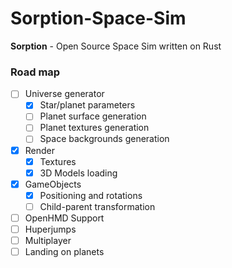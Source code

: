 # Sorption-Space-Sim


**Sorption** - Open Source Space Sim written on Rust

### Road map
- [ ] Universe generator
  - [x] Star/planet parameters
  - [ ] Planet surface generation
  - [ ] Planet textures generation
  - [ ] Space backgrounds generation
- [x] Render
  - [x] Textures
  - [x] 3D Models loading
- [x] GameObjects
  - [x] Positioning and rotations
  - [ ] Child-parent transformation
- [ ] OpenHMD Support
- [ ] Huperjumps
- [ ] Multiplayer
- [ ] Landing on planets
